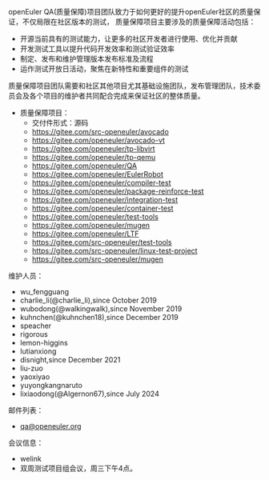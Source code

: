 
openEuler QA(质量保障)项目团队致力于如何更好的提升openEuler社区的质量保证，不仅局限在社区版本的测试，
质量保障项目主要涉及的质量保障活动包括：
- 开源当前具有的测试能力，让更多的社区开发者进行使用、优化并贡献
- 开发测试工具以提升代码开发效率和测试验证效率
- 制定、发布和维护管理版本发布标准及流程
- 运作测试开放日活动，聚焦在新特性和重要组件的测试

质量保障项目团队需要和社区其他项目尤其基础设施团队，发布管理团队，技术委员会及各个项目的维护者共同配合完成来保证社区的整体质量。

- 质量保障项目：
  - 交付件形式：源码
  - https://gitee.com/src-openeuler/avocado
  - https://gitee.com/openeuler/avocado-vt
  - https://gitee.com/openeuler/tp-libvirt
  - https://gitee.com/openeuler/tp-qemu
  - https://gitee.com/openeuler/QA
  - https://gitee.com/openeuler/EulerRobot
  - https://gitee.com/openeuler/compiler-test
  - https://gitee.com/openeuler/package-reinforce-test
  - https://gitee.com/openeuler/integration-test
  - https://gitee.com/openeuler/container-test
  - https://gitee.com/openeuler/test-tools
  - https://gitee.com/openeuler/mugen
  - https://gitee.com/openeuler/LTF
  - https://gitee.com/src-openeuler/test-tools
  - https://gitee.com/src-openeuler/linux-test-project
  - https://gitee.com/src-openeuler/mugen

维护人员：
  - wu_fengguang
  - charlie_li(@charlie_li),since October 2019
  - wubodong(@walkingwalk),since November 2019
  - kuhnchen(@kuhnchen18),since December 2019
  - speacher
  - rigorous
  - lemon-higgins
  - lutianxiong
  - disnight,since December 2021
  - liu-zuo
  - yaoxiyao
  - yuyongkangnaruto
  - lixiaodong(@Algernon67),since July 2024


邮件列表：
  - qa@openeuler.org

会议信息：
  - welink
  - 双周测试项目组会议，周三下午4点。




